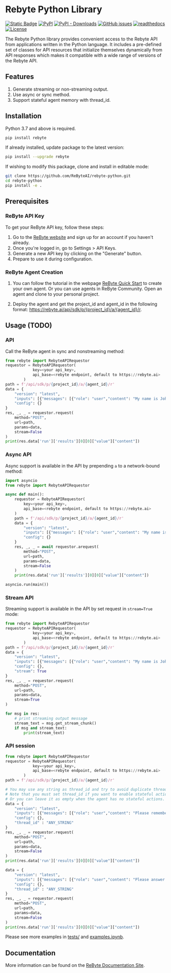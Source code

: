 # Rebyte Python Library

[![Static Badge](https://img.shields.io/badge/discord-Join_Chat-blue?&color=blue)](https://rebyte.ai/join-discord)
[![PyPI](https://img.shields.io/pypi/v/rebyte.svg)](https://pypi.python.org/pypi/rebyte)
[![PyPI - Downloads](https://img.shields.io/pypi/dm/rebyte)](https://pypi.python.org/pypi/rebyte)
[![GitHub issues](https://img.shields.io/github/issues/ReByteAI/bug-tracker)](https://rebyte.ai/feedback)
[![readthedocs](https://img.shields.io/badge/docs-stable-brightgreen.svg?style=flat)](https://rebyte-ai.gitbook.io/rebyte/)
[![License](https://img.shields.io/badge/license-MIT-brightgreen.svg)](https://opensource.org/licenses/MIT)

The Rebyte Python library provides convenient access to the Rebyte API
from applications written in the Python language. It includes a
pre-defined set of classes for API resources that initialize
themselves dynamically from API responses which makes it compatible
with a wide range of versions of the Rebyte API.

## Features

1. Generate streaming or non-streaming output.
2. Use async or sync method.
3. Support stateful agent memory with thread_id.

## Installation

Python 3.7 and above is required.

```sh
pip install rebyte
```

If already installed, update package to the latest version:

```sh
pip install --upgrade rebyte
```

If wishing to modify this package, clone and install in editable mode:

```sh
git clone https://github.com/ReByteAI/rebyte-python.git
cd rebyte-python
pip install -e .
```

## Prerequisites

### ReByte API Key

To get your ReByte API key, follow these steps:

1. Go to the [ReByte website](https://rebyte.ai/) and sign up for an account if you haven't already.
2. Once you're logged in, go to Settings > API Keys.
3. Generate a new API key by clicking on the "Generate" button.
4. Prepare to use it during configuration.

### ReByte Agent Creation

1. You can follow the tutorial in the webpage [ReByte Quick Start](https://rebyte-ai.gitbook.io/rbyte/agents/quick-start) to create your own agent. Or you can use agents in ReByte Community. Open an agent and clone to your personal project.

2. Deploy the agent and get the project_id and agent_id in the following format: https://rebyte.ai/api/sdk/p/{project_id}/a/{agent_id}/r.

## Usage (TODO)

### API

Call the ReByte agent in sync and nonstreaming method:

```python
from rebyte import RebyteAPIRequestor
requestor = RebyteAPIRequestor(
            key=<your api_key>,
            api_base=<rebyte endpoint, default to https://rebyte.ai>
        )
path = f'/api/sdk/p/{project_id}/a/{agent_id}/r'
data = {
    "version": "latest",
    "inputs": [{"messages": [{"role": "user","content": "My name is John"}]}],
    "config": {}
}
res, _, _ = requestor.request(
    method="POST",
    url=path,
    params=data,
    stream=False
)
print(res.data['run']['results'][0][0]["value"]["content"])
```

### Async API

Async support is available in the API by prepending `a` to a network-bound method:

```python
import asyncio
from rebyte import RebyteAPIRequestor

async def main():
    requestor = RebyteAPIRequestor(
        key=<your api_key>,
        api_base=<rebyte endpoint, default to https://rebyte.ai>
    )
    path = f'/api/sdk/p/{project_id}/a/{agent_id}/r'
    data = {
        "version": "latest",
        "inputs": [{"messages": [{"role": "user","content": "My name is John"}]}],
        "config": {}
    }
    res, _, _ = await requestor.arequest(
        method="POST",
        url=path,
        params=data,
        stream=False
    )
    print(res.data['run']['results'][0][0]["value"]["content"])

asyncio.run(main())
```

### Stream API

Streaming support is available in the API by set request in `stream=True` mode:

```python
from rebyte import RebyteAPIRequestor
requestor = RebyteAPIRequestor(
            key=<your api_key>,
            api_base=<rebyte endpoint, default to https://rebyte.ai>
        )
path = f'/api/sdk/p/{project_id}/a/{agent_id}/r'
data = {
    "version": "latest",
    "inputs": [{"messages": [{"role": "user","content": "My name is John"}]}],
    "config": {},
    "stream": True
}
res, _, _ = requestor.request(
    method="POST",
    url=path,
    params=data,
    stream=True
)

for msg in res:
    # print streaming output message
    stream_text = msg.get_stream_chunk()
    if msg and stream_text:
        print(stream_text)
```

### API session

```python
from rebyte import RebyteAPIRequestor
requestor = RebyteAPIRequestor(
            key=<your api_key>,
            api_base=<rebyte endpoint, default to https://rebyte.ai>
        )
path = f'/api/sdk/p/{project_id}/a/{agent_id}/r'

# You may use any string as thread_id and try to avoid duplicate thread_ids
# Note that you must set thread_id if you want to enable stateful actions, such as threads (aka, memory), in your agent.
# Or you can leave it as empty when the agent has no stateful actions.
data = {
    "version": "latest",
    "inputs": [{"messages": [{"role": "user","content": "Please remember: My name is John"}]}],
    "config": {},
    "thread_id" : "ANY_STRING"
}
res, _, _ = requestor.request(
    method="POST",
    url=path,
    params=data,
    stream=False
)
print(res.data['run']['results'][0][0]["value"]["content"])

data = {
    "version": "latest",
    "inputs": [{"messages": [{"role": "user","content": "Please answer me: What is my name?"}]}],
    "config": {},
    "thread_id" : "ANY_STRING"
}
res, _, _ = requestor.request(
    method="POST",
    url=path,
    params=data,
    stream=False
)
print(res.data['run']['results'][0][0]["value"]["content"])

```

Please see more examples in [tests/](/test/) and [examples.ipynb](/examples.ipynb).

## Documentation

More information can be found on the [ReByte Documentation Site](https://docs.rebyte.ai).
